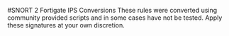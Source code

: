 #SNORT 2 Fortigate IPS Conversions
These rules were converted using community provided scripts and in some cases have not be tested. Apply these signatures at your own discretion.
